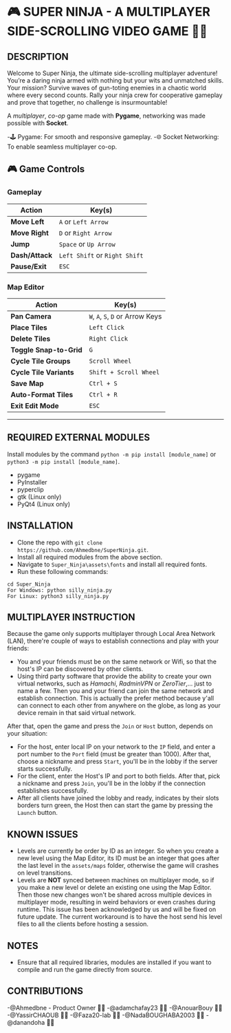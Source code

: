 # **🎮 SUPER NINJA** - A MULTIPLAYER SIDE-SCROLLING VIDEO GAME 🥷🏻

## DESCRIPTION
Welcome to Super Ninja, the ultimate side-scrolling multiplayer adventure! You’re a daring ninja armed with nothing but your wits and unmatched skills. Your mission? Survive waves of gun-toting enemies in a chaotic world where every second counts. Rally your ninja crew for cooperative gameplay and prove that together, no challenge is insurmountable!

A _multiplayer_, _co-op_ game made with __Pygame__, networking was made possible with __Socket__.

-🕹️ Pygame: For smooth and responsive gameplay.
-🌐 Socket Networking: To enable seamless multiplayer co-op.


## **🎮 Game Controls**

### **Gameplay**

| Action          | Key(s)                        |
| --------------- | ----------------------------- |
| **Move Left**   | `A` or `Left Arrow`           |
| **Move Right**  | `D` or `Right Arrow`          |
| **Jump**        | `Space` or `Up Arrow`         |
| **Dash/Attack** | `Left Shift` or `Right Shift` |
| **Pause/Exit**  | `ESC`                         |

### **Map Editor**

| Action                  | Key(s)                           |
| ----------------------- | -------------------------------- |
| **Pan Camera**          | `W`, `A`, `S`, `D` or Arrow Keys |
| **Place Tiles**         | `Left Click`                     |
| **Delete Tiles**        | `Right Click`                    |
| **Toggle Snap-to-Grid** | `G`                              |
| **Cycle Tile Groups**   | `Scroll Wheel`                   |
| **Cycle Tile Variants** | `Shift + Scroll Wheel`           |
| **Save Map**            | `Ctrl + S`                       |
| **Auto-Format Tiles**   | `Ctrl + R`                       |
| **Exit Edit Mode**      | `ESC`                            |

---

## REQUIRED EXTERNAL MODULES
Install modules by the command `python -m pip install [module_name]` or `python3 -m pip install [module_name]`.
- pygame
- PyInstaller
- pyperclip
- gtk (Linux only)
- PyQt4 (Linux only)

## INSTALLATION
- Clone the repo with `git clone https://github.com/Ahmedbne/SuperNinja.git`.
- Install all required modules from the above section.
- Navigate to `Super_Ninja\assets\fonts` and install all required fonts.
- Run these following commands:
```
cd Super_Ninja
For Windows: python silly_ninja.py
For Linux: python3 silly_ninja.py
```
 
## MULTIPLAYER INSTRUCTION
Because the game only supports multiplayer through Local Area Network (LAN), there're couple of ways to establish connections and play with your friends:
- You and your friends must be on the same network or Wifi, so that the host's IP can be discovered by other clients.
- Using third party software that provide the ability to create your own virtual networks, such as _Hamachi_, _RadminVPN_ or _ZeroTier_,... just to name a few. Then you and your friend can join the same network and establish connection. This is actually the prefer method because y'all can connect to each other from anywhere on the globe, as long as your device remain in that said virtual network.

After that, open the game and press the `Join` or `Host` button, depends on your situation:
- For the host, enter local IP on your network to the `IP` field, and enter a port number to the `Port` field (must be greater than 1000). After that, choose a nickname and press `Start`, you'll be in the lobby if the server starts successfully.
- For the client, enter the Host's IP and port to both fields. After that, pick a nickname and press `Join`, you'll be in the lobby if the connection establishes successfully.
- After all clients have joined the lobby and ready, indicates by their slots borders turn green, the Host then can start the game by pressing the `Launch` button.

## KNOWN ISSUES
- Levels are currently be order by ID as an integer. So when you create a new level using the Map Editor, its ID must be an integer that goes after the last level in the `assets/maps` folder, otherwise the game will crashes on level transitions.
- Levels are __NOT__ synced between machines on multiplayer mode, so if you make a new level or delete an existing one using the Map Editor. Then those new changes won't be shared across multiple devices in multiplayer mode, resulting in weird behaviors or even crashes during runtime. This issue has been acknowledged by us and will be fixed on future update. The current workaround is to have the host send his level files to all the clients before hosting a session.

## NOTES
- Ensure that all required libraries, modules are installed if you want to compile and run the game directly from source.

## CONTRIBUTIONS
-@Ahmedbne - Product Owner 🥷🏻
-@adamchafay23 🥷🏻
-@AnouarBouy 🥷🏻
-@YassirCHAOUB 🥷🏻
-@Faza20-lab 🥷🏻
-@NadaBOUGHABA2003 🥷🏻
-@danandoha 🥷🏻

